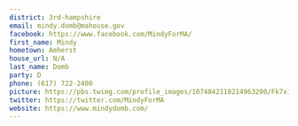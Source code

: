 ```yaml
---
district: 3rd-hampshire
email: mindy.domb@mahouse.gov
facebook: https://www.facebook.com/MindyForMA/
first_name: Mindy
hometown: Amherst
house_url: N/A
last_name: Domb
party: D
phone: (617) 722-2400
picture: https://pbs.twimg.com/profile_images/1074842118214963200/Fk7x1xH3_400x400.jpg
twitter: https://twitter.com/MindyForMA
website: https://www.mindydomb.com/
---
```

